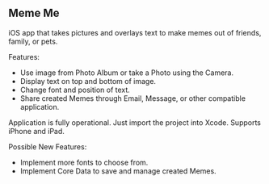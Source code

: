 ## Meme Me
iOS app that takes pictures and overlays text to make memes out of friends, family, or pets.

Features:
- Use image from Photo Album or take a Photo using the Camera.
- Display text on top and bottom of image.
- Change font and position of text.
- Share created Memes through Email, Message, or other compatible application.

Application is fully operational. Just import the project into Xcode. Supports iPhone and iPad.

Possible New Features:
- Implement more fonts to choose from.
- Implement Core Data to save and manage created Memes.
